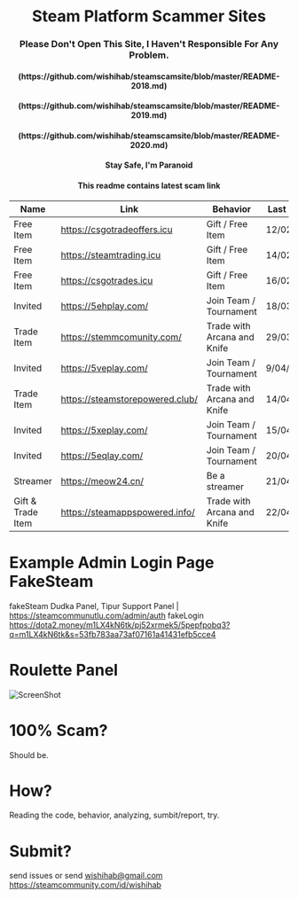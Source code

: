 <h1 align="center">Steam Platform Scammer Sites</h1>
<h3 align="center">Please Don't Open This Site, I Haven't Responsible For Any Problem.</h1>
<h4 align="center">(https://github.com/wishihab/steamscamsite/blob/master/README-2018.md)</h1>
<h4 align="center">(https://github.com/wishihab/steamscamsite/blob/master/README-2019.md)</h1>
<h4 align="center">(https://github.com/wishihab/steamscamsite/blob/master/README-2020.md)</h1>
<h4 align="center">Stay Safe, I'm Paranoid</h1>
<h4 align="center">This readme contains latest scam link</h1>


| Name | Link | Behavior | Last Check |
| ------------------ | ------------------------- | ------------------------- | ---------- |
| Free Item | https://csgotradeoffers.icu | Gift / Free Item | 12/02/2021 |
| Free Item | https://steamtrading.icu | Gift / Free Item | 14/02/2021 |
| Free Item | https://csgotrades.icu | Gift / Free Item | 16/02/2021 |
| Invited | https://5ehplay.com/ | Join Team / Tournament | 18/03/2021 |
| Trade Item | https://stemmcomunity.com/ | Trade with Arcana and Knife | 29/03/2021 |
| Invited | https://5veplay.com/ | Join Team / Tournament | 9/04/2021 |
| Trade Item | https://steamstorepowered.club/ | Trade with Arcana and Knife | 14/04/2021 |
| Invited | https://5xeplay.com/ | Join Team / Tournament | 15/04/2021 |
| Invited | https://5eqlay.com/ | Join Team / Tournament | 20/04/2021 |
| Streamer | https://meow24.cn/ | Be a streamer | 21/04/2021 |
| Gift & Trade Item | https://steamappspowered.info/ | Trade with Arcana and Knife | 22/04/2021 |



# Example Admin Login Page FakeSteam
fakeSteam Dudka Panel, Tipur Support Panel | https://steamcommunutlu.com/admin/auth
fakeLogin https://dota2.money/m1LX4kN6tk/pj52xrmek5/5pepfpobq3?q=m1LX4kN6tk&s=53fb783aa73af07161a41431efb5cce4

# Roulette Panel
![ScreenShot](https://github.com/wishihab/steamscamsite/blob/master/Roulette_ru.png)

# 100% Scam?
Should be. 

# How?
Reading the code, behavior, analyzing, sumbit/report, try.

# Submit?
send issues or send wishihab@gmail.com https://steamcommunity.com/id/wishihab
